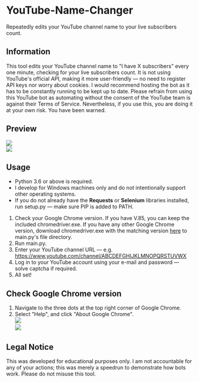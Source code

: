# YouTube-Name-Changer
Repeatedly edits your YouTube channel name to your live subscribers count. 

## Information
This tool edits your YouTube channel name to "I have X subscribers" every one minute, checking for your live subscribers count. It is not using YouTube's official API, making it more user-friendly — no need to register API keys nor worry about cookies. I would recommend hosting the bot as it has to be constantly running to be kept up to date. Please refrain from using this YouTube bot as automating without the consent of the YouTube team is against their Terms of Service. Nevertheless, if you use this, you are doing it at your own risk. You have been warned.

## Preview
![](https://i.imgur.com/BCzvpLw.png)<br>
![](https://i.imgur.com/RqFUVep.png)

## Usage
- Python 3.6 or above is required.
- I develop for Windows machines only and do not intentionally support other operating systems.
- If you do not already have the **Requests** or **Selenium** libraries installed, run setup.py — make sure PIP is added to PATH.
1. Check your Google Chrome version. If you have V.85, you can keep the included chromedriver.exe. If you have any other Google Chrome version, download chromedriver.exe with the matching version [here](https://chromedriver.chromium.org/downloads) to main.py's file directory.
2. Run main.py.
3. Enter your YouTube channel URL — e.g. https://www.youtube.com/channel/ABCDEFGHIJKLMNOPQRSTUVWX
4. Log in to your YouTube account using your e-mail and password — solve captcha if required.
4. All set!

## Check Google Chrome version
1. Navigate to the three dots at the top right corner of Google Chrome.
2. Select "Help", and click "About Google Chrome".<br>
![](https://i.imgur.com/PiL1MEy.png)<br>
![](https://i.imgur.com/aluXidt.png)

## Legal Notice
This was developed for educational purposes only. I am not accountable for any of your actions; this was merely a speedrun to demonstrate how bots work. Please do not misuse this tool.
